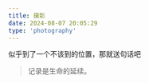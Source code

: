 ```yaml
---
title: 摄影
date: 2024-08-07 20:05:29
type: 'photography'
---
```

似乎到了一个不该到的位置，那就送句话吧
> 记录是生命的延续。
<!-- 
<img src="https://fredq.oss-cn-nanjing.aliyuncs.com/others/cat1.jpg" alt="cat 1">
<img src="https://fredq.oss-cn-nanjing.aliyuncs.com/others/cat2.jpg" alt="cat 2"> 
-->
